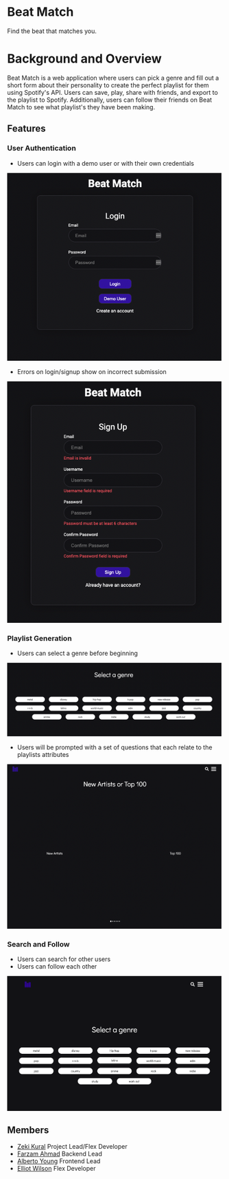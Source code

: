 # Beat Match
Find the beat that matches you.

# Background and Overview
Beat Match is a web application where users can pick a genre and fill out a short form about their personality to create the perfect playlist for them using Spotify's API. Users can save, play, share with friends, and export to the playlist to Spotify. Additionally, users can follow their friends on Beat Match to see what playlist's they have been making.


## Features

### User Authentication

* Users can login with a demo user or with their own credentials

<img src="images/Login.png" width=500/>

* Errors on login/signup show on incorrect submission

<img src="images/SignupErrors.png" width=500/>

### Playlist Generation

* Users can select a genre before beginning

<img src="images/GenreSelection.png" width=500/>

* Users will be prompted with a set of questions that each relate to the playlists attributes

<img src="images/OptionSelect.png" width=500/>

### Search and Follow
* Users can search for other users
* Users can follow each other 

<img src="images/Follow.gif" width=500/>

## Members
* [Zeki Kural](https://github.com/zkural1) Project Lead/Flex Developer
* [Farzam Ahmad](https://github.com/FarzamA) Backend Lead
* [Alberto Young](https://github.com/alyoung1991) Frontend Lead
* [Elliot Wilson](https://github.com/elliot-wilson) Flex Developer
